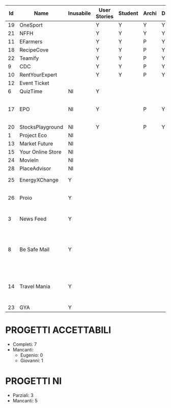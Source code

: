 | Id | Name | Inusabile |User Stories | Student | Archi | DataMetrics | Graph | Editor | Problemi | Completo |
|----|------|--------------|---------|-------|-------------|-------|--------|----------|-----------|------------|
| 19 | OneSport |   | Y | Y | Y | Y | Y | E |  | Y |
| 21 | NFFH |  | Y |Y | Y | Y | Y | G |  | Y |
| 11 | EFarmers |  | Y | Y | P | Y | Y | E |  | Y |
| 18 | RecipeCove |  | Y | Y | P | Y | Y | E |  | Y |
| 22 | Teamify |  | Y | Y | P | Y | Y | E |  | Y |
| 9 | CDC |  | Y | Y | P | Y | Y | G |  | Y |
| 10 | RentYourExpert |  | Y | Y | P | Y | Y | E |  | Y |
| 12 | Event Ticket |  |  |  |  |  |  | G |  | N |
| 6 | QuizTime | NI | Y |  |  |  |  | E |  | P |
| 17 | EPO | NI | Y |  | P | Y | Y | G | Codice student molto strano | P |
| 20 | StocksPlayground | NI | Y |  | P | Y | Y | G |  | P |
| 1 | Project Eco | NI |  |  |  |  |  |  |  |  |
| 13 | Market Future | NI |  |  |  |  |  |  |  |  |
| 15 | Your Online Store | NI |  |  |  |  |  |  |  |  |
| 24 | MovieIn | NI |  |  |  |  |  |  |  |  |
| 28 | PlaceAdvisor | NI |  |  |  |  |  |  |  |
| 25 | EnergyXChange | Y |  |  |  |  |  |  | Troppo basico |  | 
| 26 | Proio | Y |  |  |  |  |  |  | Pessime User stories |  |
| 3 | News Feed | Y |  |  |  |  |  |  | User Stories inusabili |  |
| 8 | Be Safe Mail | Y |  |  |  |  |  |  | DDS, User Stories pessime, progetto inusabile |  |
| 14 | Travel Mania | Y |  |  |  |  |  | E | Pessime User Stories, codice DDS |  |
| 23 | GYA | Y |  |  |  |  |  | G |  | N |




# PROGETTI ACCETTABILI

- Completi: 7
- Mancanti:
  - Eugenio: 0
  - Giovanni: 1

# PROGETTI NI
- Parziali: 3
- Mancanti: 5
